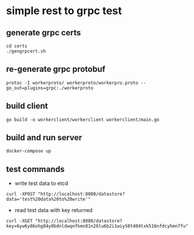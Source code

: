 # simple rest to grpc test

## generate grpc certs

```
cd certs
./gengrpcert.sh
```
## re-generate grpc protobuf

```
protoc -I workerproto/ workerproto/workerpro.proto --go_out=plugins=grpc:./workerproto
```

## build client

```
go build -o workerclient/workerclient workerclient/main.go
```

## build and run server

```
docker-compose up
```
## test commands

- write test data to etcd

```
curl -XPOST "http://localhost:8080/datastore?data='test%20data%20to%20write'"
```

- read test data with key returned

```
curl -XGET "http://localhost:8080/datastore?key=6yw6y86ohg84y0bdnldwqnfkmn81n26lu6b2i1wiy58t404txk516nfdcyhmn7fu"
```